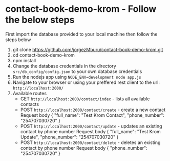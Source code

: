 # contact-book-demo-krom - Follow the below steps
First import the database provided to your local machine then follow the steps below

1. git clone https://github.com/jorgezMburu/contact-book-demo-krom.git
2. cd contact-book-demo-krom
3. npm install
4. Change the database credentials in the directory `src/db_config/config.json` to your own database credentials
5. Run the nodejs app using `NODE_ENV=development node app.js`
6. Navigate to your browser or using your preffered rest client to the url: `http://localhost:2000/`
7. Available routes
    - GET `http://localhost:2000/contact/index` - lists all available contacts
    - POST `http://localhost:2000/contact/create` - create a new contact
        Request body
        {
          "full_name": "Test Krom Contact",
          "phone_number": "254707030720"
        }
    - POST `http://localhost:2000/contact/update` - updates an existing contact by phone number
        Request body
        {
          "full_name": "Test Krom Update",
          "phone_number": "254707030720"
        }
    - POST `http://localhost:2000/contact/delete` - deletes an existing contact by phone number
        Request body
        {
          "phone_number": "254707030720"
        }
